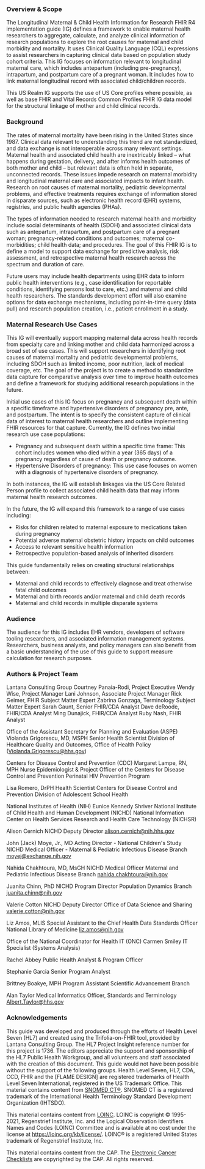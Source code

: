 ### Overview & Scope
The Longitudinal Maternal & Child Health Information for Research FHIR R4 implementation guide (IG) defines a framework to enable maternal health researchers to aggregate, calculate, and analyze clinical information of research populations to explore the root causes for maternal and child morbidity and mortality. It uses Clinical Quality Language (CQL) expressions to assist researchers in capturing clinical data based on population study cohort criteria. This IG focuses on information relevant to longitudinal maternal care, which includes antepartum (including pre-pregnancy), intrapartum, and postpartum care of a pregnant woman. It includes how to link maternal longitudinal record with associated child/children records. 

This US Realm IG supports the use of US Core profiles where possible, as well as base FHIR and Vital Records Common Profiles FHIR IG data model for the structural linkage of mother and child clinical records. 


### Background
The rates of maternal mortality have been rising in the United States since 1987. Clinical data relevant to understanding this trend are not standardized, and data exchange is not interoperable across many relevant settings. Maternal health and associated child health are inextricably linked – what happens during gestation, delivery, and after informs health outcomes of both mother and child – but relevant data is often held in separate, unconnected records. These issues impede research on maternal morbidity and longitudinal maternal care and associated impacts to infant health. Research on root causes of maternal mortality, pediatric developmental problems, and effective treatments requires exchange of information stored in disparate sources, such as electronic health record (EHR) systems, registries, and public health agencies (PHAs).

The types of information needed to research maternal health and morbidity include social determinants of health (SDOH) and associated clinical data such as antepartum, intrapartum, and postpartum care of a pregnant woman; pregnancy-related conditions and outcomes; maternal co-morbidities; child health data; and procedures. The goal of this FHIR IG is to define a model to support data exchange for predictive analysis, risk assessment, and retrospective maternal health research across the spectrum and duration of care. 

Future users may include health departments using EHR data to inform public health interventions (e.g., case identification for reportable conditions, identifying persons lost to care, etc.) and maternal and child health researchers. The standards development effort will also examine options for data exchange mechanisms, including point-in-time query (data pull) and research population creation, i.e., patient enrollment in a study.

### Maternal Research Use Cases

This IG will eventually support mapping maternal data across health records from specialty care and linking mother and child data harmonized across a broad set of use cases. This will support researchers in identifying root causes of maternal mortality and pediatric developmental problems, including SDOH such as limited income, poor nutrition, lack of medical coverage, etc. The goal of the project is to create a method to standardize data capture for comparative analysis over time to improve health outcomes and define a framework for studying additional research populations in the future.

Initial use cases of this IG focus on pregnancy and subsequent death within a specific timeframe and hypertensive disorders of pregnancy pre, ante, and postpartum. The intent is to specify the consistent capture of clinical data of interest to maternal health researchers and outline implementing FHIR resources for that capture. Currently, the IG defines two initial research use case populations: 

*	Pregnancy and subsequent death within a specific time frame: This cohort includes women who died within a year (365 days) of a pregnancy regardless of cause of death or pregnancy outcome.
*	Hypertensive Disorders of pregnancy: This use case focuses on women with a diagnosis of hypertensive disorders of pregnancy.

In both instances, the IG will establish linkages via the US Core Related Person profile to collect associated child health data that may inform maternal health research outcomes. 

In the future, the IG will expand this framework to a range of use cases including:
*	Risks for children related to maternal exposure to medications taken during pregnancy
*	Potential adverse maternal obstetric history impacts on child outcomes
*	Access to relevant sensitive health information
*	Retrospective population-based analysis of inherited disorders

This guide fundamentally relies on creating structural relationships between:
*	Maternal and child records to effectively diagnose and treat otherwise fatal child outcomes
*	Maternal and birth records and/or maternal and child death records
*	Maternal and child records in multiple disparate systems

### Audience 
The audience for this IG includes EHR vendors, developers of software tooling researchers, and associated information management systems. Researchers, business analysts, and policy managers can also benefit from a basic understanding of the use of this guide to support measure calculation for research purposes.

### Authors & Project Team  
Lantana Consulting Group 
Courtney Panaia-Rodi, Project Executive
Wendy Wise, Project Manager
Lani Johnson, Associate Project Manager
Rick Geimer, FHIR Subject Matter Expert
Zabrina Gonzaga, Terminology Subject Matter Expert
Sarah Gaunt, Senior FHIR/CDA Analyst
Dave deRoode, FHIR/CDA Analyst
Ming Dunajick, FHIR/CDA Analyst 
Ruby Nash, FHIR Analyst

Office of the Assistant Secretary for Planning and Evaluation (ASPE)
Violanda Grigorescu, MD, MSPH
Senior Health Scientist 
Division of Healthcare Quality and Outcomes, Office of Health Policy
(Violanda.Grigorescu@hhs.gov)

Centers for Disease Control and Prevention (CDC)
Margaret Lampe, RN, MPH
Nurse Epidemiologist & Project Officer of the Centers for Disease Control and Prevention Perinatal HIV Prevention Program

Lisa Romero, DrPH
Health Scientist
Centers for Disease Control and Prevention
Division of Adolescent School Health

National Institutes of Health (NIH)
Eunice Kennedy Shriver National Institute of Child Health and Human Development (NICHD)
National Information Center on Health Services Research and Health Care Technology (NICHSR)

Alison Cernich
NICHD Deputy Director
alison.cernich@nih.hhs.gov

John (Jack) Moye, Jr., MD 
Acting Director - National Children's Study
NICHD Medical Officer - Maternal & Pediatric Infectious Disease Branch
 moyej@exchange.nih.gov

Nahida Chakhtoura, MD, MsGH
NICHD Medical Officer
Maternal and Pediatric Infectious Disease Branch
nahida.chakhtoura@nih.gov

Juanita Chinn, PhD
NICHD Program Director
Population Dynamics Branch
juanita.chinn@nih.gov

Valerie Cotton 
NICHD Deputy Director
Office of Data Science and Sharing
valerie.cotton@nih.gov

Liz Amos, MLIS 
Special Assistant to the Chief Health Data Standards Officer
National Library of Medicine
liz.amos@nih.gov


Office of the National Coordinator for Health IT (ONC)
Carmen Smiley 
IT Specialist (Systems Analysis)

Rachel Abbey
Public Health Analyst & Program Officer  

Stephanie Garcia 
Senior Program Analyst 

Brittney Boakye, MPH
Program Assistant
Scientific Advancement Branch

Alan Taylor
Medical Informatics Officer, Standards and Terminology 
Albert.Taylor@hhs.gov

###	Acknowledgements
This guide was developed and produced through the efforts of Health Level Seven (HL7) and created using the Trifolia-on-FHIR tool, provided by Lantana Consulting Group. The HL7 Project Insight reference number for this project is 1736.
The editors appreciate the support and sponsorship of the HL7 Public Health Workgroup, and all volunteers and staff associated with the creation of this document. This guide would not have been possible without the support of the following groups.
Health Level Seven, HL7, CDA, CCD, FHIR and the [FLAME DESIGN] are registered trademarks of Health Level Seven International, registered in the US Trademark Office.
This material contains content from [SNOMED CT®](http://www.ihtsdo.org/snomed-ct/). SNOMED CT is a registered trademark of the International Health Terminology Standard Development Organization (IHTSDO).

This material contains content from [LOINC](http://loinc.org). LOINC is copyright © 1995-2021, Regenstrief Institute, Inc. and the Logical Observation Identifiers Names and Codes (LOINC) Committee and is available at no cost under the license at https://loinc.org/kb/license/. LOINC® is a registered United States trademark of Regenstrief Institute, Inc.

This material contains content from the CAP. The [Electronic Cancer Checklists](https://www.cap.org/laboratory-improvement/proficiency-testing/cap-ecc) are copyrighted by the CAP. All rights reserved.
